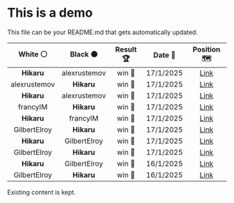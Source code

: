 # This is a demo

This file can be your README.md that gets automatically updated.

<!--START_SECTION:chessStats-->
<!-- Automatically generated with https://github.com/Balastrong/chess-stats-action -->

| White ⚪ | Black ⚫ | Result 🏆 | Date 📅 | Position 🗺️ |
|:---:|:---:|:---:|:---:|:---:|
| **Hikaru** | alexrustemov | win 🥇 | 17/1/2025 | <a href="http://www.ee.unb.ca/cgi-bin/tervo/fen.pl?select=r2qr1k1/pp3b1B/3b3Q/2p3p1/3pPpP1/1P1P1N2/P1P5/R4RK1 b - - 7 28">Link</a> |
| alexrustemov | **Hikaru** | win 🥇 | 17/1/2025 | <a href="http://www.ee.unb.ca/cgi-bin/tervo/fen.pl?select=6k1/p4p2/1p2pnp1/1P1n4/PPNQ1P2/1q3BKP/8/8 w - - 5 38">Link</a> |
| **Hikaru** | alexrustemov | win 🥇 | 17/1/2025 | <a href="http://www.ee.unb.ca/cgi-bin/tervo/fen.pl?select=8/5P2/5K2/5R2/3k4/8/5r2/8 b - - 6 67">Link</a> |
| francyIM | **Hikaru** | win 🥇 | 17/1/2025 | <a href="http://www.ee.unb.ca/cgi-bin/tervo/fen.pl?select=2R5/2Nr2k1/5p2/p3p1p1/1p2PnPp/3P3P/q3nP2/2Q2BK1 w - - 2 37">Link</a> |
| **Hikaru** | francyIM | win 🥇 | 17/1/2025 | <a href="http://www.ee.unb.ca/cgi-bin/tervo/fen.pl?select=1Q6/8/8/k7/1p4P1/p1r5/6K1/8 b - - 11 70">Link</a> |
| GilbertElroy | **Hikaru** | win 🥇 | 17/1/2025 | <a href="http://www.ee.unb.ca/cgi-bin/tervo/fen.pl?select=8/8/7p/8/2K1k3/8/8/8 w - - 1 57">Link</a> |
| **Hikaru** | GilbertElroy | win 🥇 | 17/1/2025 | <a href="http://www.ee.unb.ca/cgi-bin/tervo/fen.pl?select=8/6k1/6Rp/6pP/5pK1/8/5b2/8 b - - 7 58">Link</a> |
| GilbertElroy | **Hikaru** | win 🥇 | 17/1/2025 | <a href="http://www.ee.unb.ca/cgi-bin/tervo/fen.pl?select=6r1/8/3b1p2/p4k2/4p3/4P2R/1P5P/1K6 w - - 0 47">Link</a> |
| **Hikaru** | GilbertElroy | win 🥇 | 16/1/2025 | <a href="http://www.ee.unb.ca/cgi-bin/tervo/fen.pl?select=3B1bk1/1pq2ppp/8/p1pp4/2P5/PP2r1PP/4QPB1/R5K1 b - - 0 26">Link</a> |
| GilbertElroy | **Hikaru** | win 🥇 | 16/1/2025 | <a href="http://www.ee.unb.ca/cgi-bin/tervo/fen.pl?select=8/2r5/6PP/6k1/P7/2b5/5P1K/8 w - - 1 63">Link</a> |

<!--END_SECTION:chessStats-->

Existing content is kept.
